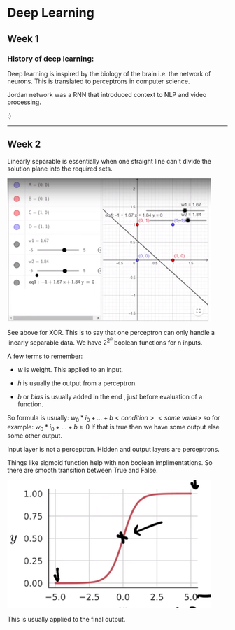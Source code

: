 # Deep Learning

## Week 1

### History of deep learning:

Deep learning is inspired by the biology of the brain i.e. the network of neurons. This is translated to perceptrons in computer science. 

Jordan network was a RNN that introduced context to NLP and video processing.

:)

---

## Week 2

Linearly separable is essentially when one straight line can't divide the solution plane into the required sets. 

<img title="" src="images/Notes/2024-03-06-21-00-19-Screenshot_20240306_205947.png" alt="" data-align="center" width="466">

See above for XOR. This is to say that one perceptron can only handle a linearly separable data. We have $2^{2^n}$ boolean functions for n inputs.

A few terms to remember:

* $w$ is weight. This applied to an input.

* $h$ is usually the output from a perceptron.

* $b$ or $bias$ is usually added in the end , just before evaluation of a function.

So formula is usually: $w_0*i_0 + ... + b <condition> <some\ value>$ so for example: $w_0*i_0 + ... + b \ge 0$ If that is true then we have some output else some other output.

Input layer is not a perceptron. Hidden and output layers are perceptrons.

Things like sigmoid function help with non boolean implimentations. So there are smooth transition between True and False.

<img title="" src="images/Notes/2024-03-06-21-43-03-Screenshot_20240306_214255.png" alt="" data-align="center" width="466">

This is usually applied to the final output.
